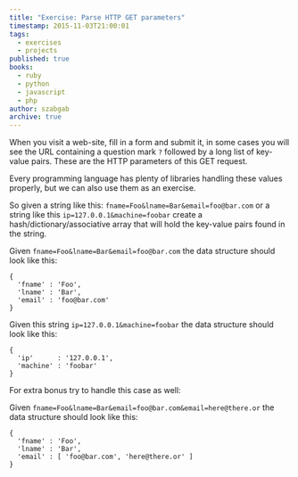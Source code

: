 ```yaml
---
title: "Exercise: Parse HTTP GET parameters"
timestamp: 2015-11-03T21:00:01
tags:
  - exercises
  - projects
published: true
books:
  - ruby
  - python
  - javascript
  - php
author: szabgab
archive: true
---
```



When you visit a web-site, fill in a form and submit it, in some cases you will see the URL containing a question mark `?`
followed by a long list of key-value pairs. These are the HTTP parameters of this GET request.

Every programming language has plenty of libraries handling these values properly, but we can also use them as an exercise.



So given a string like this:  `fname=Foo&lname=Bar&email=foo@bar.com`
or a string like this `ip=127.0.0.1&machine=foobar` create a hash/dictionary/associative array that will hold the key-value
pairs found in the string.

Given `fname=Foo&lname=Bar&email=foo@bar.com` the data structure should look like this:

```
{
  'fname' : 'Foo',
  'lname' : 'Bar',
  'email' : 'foo@bar.com'
}
```

Given this string `ip=127.0.0.1&machine=foobar` the data structure should look like this:

```
{
  'ip'      : '127.0.0.1',
  'machine' : 'foobar'
}
```


For extra bonus try to handle this case as well:

Given `fname=Foo&lname=Bar&email=foo@bar.com&email=here@there.or` the data structure should look like this:

```
{
  'fname' : 'Foo',
  'lname' : 'Bar',
  'email' : [ 'foo@bar.com', 'here@there.or' ]
}
```

